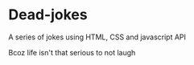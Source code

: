 # Dead-jokes
A series of jokes using HTML, CSS and javascript API

Bcoz life isn't that serious to not laugh
